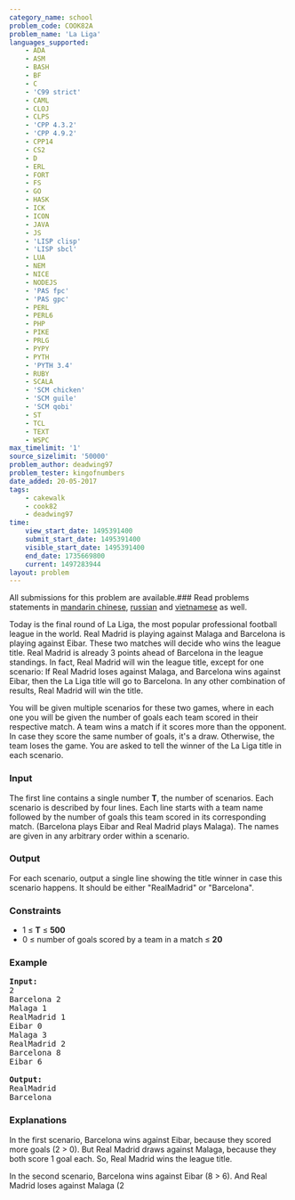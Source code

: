 ```yaml
---
category_name: school
problem_code: COOK82A
problem_name: 'La Liga'
languages_supported:
    - ADA
    - ASM
    - BASH
    - BF
    - C
    - 'C99 strict'
    - CAML
    - CLOJ
    - CLPS
    - 'CPP 4.3.2'
    - 'CPP 4.9.2'
    - CPP14
    - CS2
    - D
    - ERL
    - FORT
    - FS
    - GO
    - HASK
    - ICK
    - ICON
    - JAVA
    - JS
    - 'LISP clisp'
    - 'LISP sbcl'
    - LUA
    - NEM
    - NICE
    - NODEJS
    - 'PAS fpc'
    - 'PAS gpc'
    - PERL
    - PERL6
    - PHP
    - PIKE
    - PRLG
    - PYPY
    - PYTH
    - 'PYTH 3.4'
    - RUBY
    - SCALA
    - 'SCM chicken'
    - 'SCM guile'
    - 'SCM qobi'
    - ST
    - TCL
    - TEXT
    - WSPC
max_timelimit: '1'
source_sizelimit: '50000'
problem_author: deadwing97
problem_tester: kingofnumbers
date_added: 20-05-2017
tags:
    - cakewalk
    - cook82
    - deadwing97
time:
    view_start_date: 1495391400
    submit_start_date: 1495391400
    visible_start_date: 1495391400
    end_date: 1735669800
    current: 1497283944
layout: problem
---
```

All submissions for this problem are available.### Read problems statements in [mandarin chinese](http://www.codechef.com/download/translated/COOK82/mandarin/COOK82A.pdf), [russian](http://www.codechef.com/download/translated/COOK82/russian/COOK82A.pdf) and [vietnamese](http://www.codechef.com/download/translated/COOK82/vietnamese/COOK82A.pdf) as well.

Today is the final round of La Liga, the most popular professional football league in the world. Real Madrid is playing against Malaga and Barcelona is playing against Eibar. These two matches will decide who wins the league title. Real Madrid is already 3 points ahead of Barcelona in the league standings. In fact, Real Madrid will win the league title, except for one scenario: If Real Madrid loses against Malaga, and Barcelona wins against Eibar, then the La Liga title will go to Barcelona. In any other combination of results, Real Madrid will win the title.

You will be given multiple scenarios for these two games, where in each one you will be given the number of goals each team scored in their respective match. A team wins a match if it scores more than the opponent. In case they score the same number of goals, it's a draw. Otherwise, the team loses the game. You are asked to tell the winner of the La Liga title in each scenario.

### Input

The first line contains a single number **T**, the number of scenarios. Each scenario is described by four lines. Each line starts with a team name followed by the number of goals this team scored in its corresponding match. (Barcelona plays Eibar and Real Madrid plays Malaga). The names are given in any arbitrary order within a scenario.

### Output

For each scenario, output a single line showing the title winner in case this scenario happens. It should be either "RealMadrid" or "Barcelona".

### Constraints

- 1 ≤ **T** ≤ **500**
- 0 ≤ number of goals scored by a team in a match ≤ **20**

### Example

<pre><b>Input:</b>
2
Barcelona 2
Malaga 1
RealMadrid 1
Eibar 0
Malaga 3
RealMadrid 2
Barcelona 8
Eibar 6

<b>Output:</b>
RealMadrid
Barcelona
</pre>
### Explanations

In the first scenario, Barcelona wins against Eibar, because they scored more goals (2 > 0). But Real Madrid draws against Malaga, because they both score 1 goal each. So, Real Madrid wins the league title.

In the second scenario, Barcelona wins against Eibar (8 > 6). And Real Madrid loses against Malaga (2
